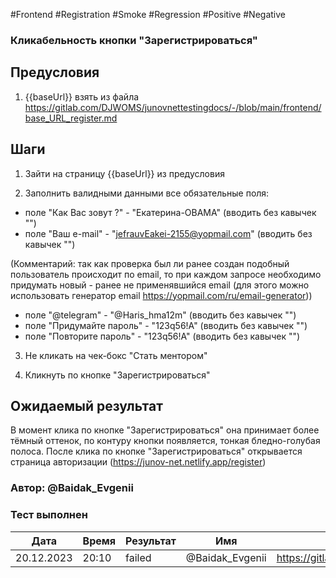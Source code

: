 #Frontend #Registration #Smoke #Regression #Positive #Negative

### Кликабельность кнопки "Зарегистрироваться"

## Предусловия

1. {{baseUrl}} взять из файла https://gitlab.com/DJWOMS/junovnettestingdocs/-/blob/main/frontend/base_URL_register.md

## Шаги

1. Зайти на страницу {{baseUrl}} из предусловия

2. Заполнить валидными данными все обязательные поля:
- поле "Как Вас зовут ?" - "Екатерина-OBAMA" (вводить без кавычек "")
- поле "Ваш e-mail" - "jefrauvEakei-2155@yopmail.com" (вводить без кавычек "")

(Комментарий: так как проверка был ли ранее создан подобный пользователь происходит по email, то при каждом запросе необходимо придумать новый - ранее не применявшийся email (для этого можно использовать генератор email https://yopmail.com/ru/email-generator))

- поле "@telegram" - "@Haris_hma12m" (вводить без кавычек "")
- поле "Придумайте пароль" - "123q56!A" (вводить без кавычек "")
- поле "Повторите пароль" - "123q56!A" (вводить без кавычек "")

3. Не кликать на чек-бокс "Стать ментором"

4. Кликнуть по кнопке "Зарегистрироваться"

## Ожидаемый результат

В момент клика по кнопке "Зарегистрироваться" она принимает более тёмный оттенок, по контуру кнопки появляется, тонкая бледно-голубая полоса.
После клика по кнопке "Зарегистрироваться" открывается страница авторизации (https://junov-net.netlify.app/register)

### Автор: @Baidak_Evgenii

### Тест выполнен
|     Дата    | Время | Результат   |   Имя  | Cсылка на баг  |
|     ---     |  ---  |    ---      |   ---  |      ---       |
|  20.12.2023 | 20:10 |   failed    | @Baidak_Evgenii | https://gitlab.com/DJWOMS/front/-/issues/54  |